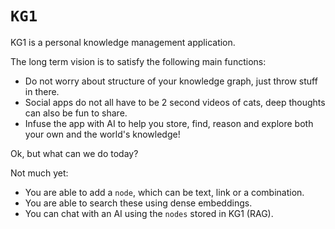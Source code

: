 # `KG1`

KG1 is a personal knowledge management application.

The long term vision is to satisfy the following main functions:

- Do not worry about structure of your knowledge graph, just throw stuff in there.
- Social apps do not all have to be 2 second videos of cats, deep thoughts can also be fun to share.
- Infuse the app with AI to help you store, find, reason and explore both your own and the world's knowledge!

Ok, but what can we do today?

Not much yet:

- You are able to add a `node`, which can be text, link or a combination.
- You are able to search these using dense embeddings.
- You can chat with an AI using the `nodes` stored in KG1 (RAG).
